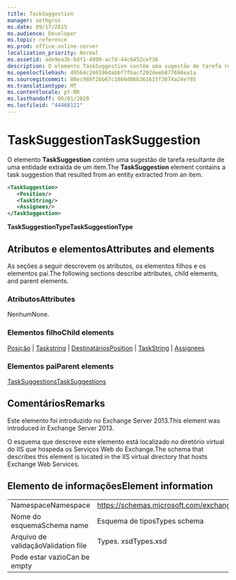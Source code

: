 ```yaml
---
title: TaskSuggestion
manager: sethgros
ms.date: 09/17/2015
ms.audience: Developer
ms.topic: reference
ms.prod: office-online-server
localization_priority: Normal
ms.assetid: ade9ea3b-bdf1-4999-ac7d-44c6452cef36
description: O elemento TaskSuggestion contém uma sugestão de tarefa resultante de uma entidade extraída de um item.
ms.openlocfilehash: 49564c246596dabbf7fbacf2924eeb877698ea1a
ms.sourcegitcommit: 88ec988f2bb67c1866d06b361615f3674a24e795
ms.translationtype: MT
ms.contentlocale: pt-BR
ms.lasthandoff: 06/01/2020
ms.locfileid: "44468121"
---
```

# <a name="tasksuggestion"></a><span data-ttu-id="8e924-103">TaskSuggestion</span><span class="sxs-lookup"><span data-stu-id="8e924-103">TaskSuggestion</span></span>

<span data-ttu-id="8e924-104">O elemento **TaskSuggestion** contém uma sugestão de tarefa resultante de uma entidade extraída de um item.</span><span class="sxs-lookup"><span data-stu-id="8e924-104">The **TaskSuggestion** element contains a task suggestion that resulted from an entity extracted from an item.</span></span> 
  
```XML
<TaskSuggestion>
   <Position/>
   <TaskString/>
   <Assignees/>
</TaskSuggestion>
```

<span data-ttu-id="8e924-105">**TaskSuggestionType**</span><span class="sxs-lookup"><span data-stu-id="8e924-105">**TaskSuggestionType**</span></span>

## <a name="attributes-and-elements"></a><span data-ttu-id="8e924-106">Atributos e elementos</span><span class="sxs-lookup"><span data-stu-id="8e924-106">Attributes and elements</span></span>

<span data-ttu-id="8e924-107">As seções a seguir descrevem os atributos, os elementos filhos e os elementos pai.</span><span class="sxs-lookup"><span data-stu-id="8e924-107">The following sections describe attributes, child elements, and parent elements.</span></span>
  
### <a name="attributes"></a><span data-ttu-id="8e924-108">Atributos</span><span class="sxs-lookup"><span data-stu-id="8e924-108">Attributes</span></span>

<span data-ttu-id="8e924-109">Nenhum</span><span class="sxs-lookup"><span data-stu-id="8e924-109">None.</span></span>
  
### <a name="child-elements"></a><span data-ttu-id="8e924-110">Elementos filho</span><span class="sxs-lookup"><span data-stu-id="8e924-110">Child elements</span></span>

<span data-ttu-id="8e924-111">[Posição](position.md)  |  [Taskstring](taskstring.md)  |  [Destinatários](assignees.md)</span><span class="sxs-lookup"><span data-stu-id="8e924-111">[Position](position.md) | [TaskString](taskstring.md) | [Assignees](assignees.md)</span></span>
  
### <a name="parent-elements"></a><span data-ttu-id="8e924-112">Elementos pai</span><span class="sxs-lookup"><span data-stu-id="8e924-112">Parent elements</span></span>

[<span data-ttu-id="8e924-113">TaskSuggestions</span><span class="sxs-lookup"><span data-stu-id="8e924-113">TaskSuggestions</span></span>](tasksuggestions.md)
  
## <a name="remarks"></a><span data-ttu-id="8e924-114">Comentários</span><span class="sxs-lookup"><span data-stu-id="8e924-114">Remarks</span></span>

<span data-ttu-id="8e924-115">Este elemento foi introduzido no Exchange Server 2013.</span><span class="sxs-lookup"><span data-stu-id="8e924-115">This element was introduced in Exchange Server 2013.</span></span>
  
<span data-ttu-id="8e924-116">O esquema que descreve este elemento está localizado no diretório virtual do IIS que hospeda os Serviços Web do Exchange.</span><span class="sxs-lookup"><span data-stu-id="8e924-116">The schema that describes this element is located in the IIS virtual directory that hosts Exchange Web Services.</span></span>
  
## <a name="element-information"></a><span data-ttu-id="8e924-117">Elemento de informações</span><span class="sxs-lookup"><span data-stu-id="8e924-117">Element information</span></span>

|||
|:-----|:-----|
|<span data-ttu-id="8e924-118">Namespace</span><span class="sxs-lookup"><span data-stu-id="8e924-118">Namespace</span></span>  <br/> |https://schemas.microsoft.com/exchange/services/2006/types  <br/> |
|<span data-ttu-id="8e924-119">Nome do esquema</span><span class="sxs-lookup"><span data-stu-id="8e924-119">Schema name</span></span>  <br/> |<span data-ttu-id="8e924-120">Esquema de tipos</span><span class="sxs-lookup"><span data-stu-id="8e924-120">Types schema</span></span>  <br/> |
|<span data-ttu-id="8e924-121">Arquivo de validação</span><span class="sxs-lookup"><span data-stu-id="8e924-121">Validation file</span></span>  <br/> |<span data-ttu-id="8e924-122">Types. xsd</span><span class="sxs-lookup"><span data-stu-id="8e924-122">Types.xsd</span></span>  <br/> |
|<span data-ttu-id="8e924-123">Pode estar vazio</span><span class="sxs-lookup"><span data-stu-id="8e924-123">Can be empty</span></span>  <br/> ||
   

